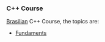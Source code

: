 ### C++ Course 

[Brasilian](https://www.udemy.com/course/cpp-essencial/) C++ Course, the topics are:

* [Fundaments](url..)
